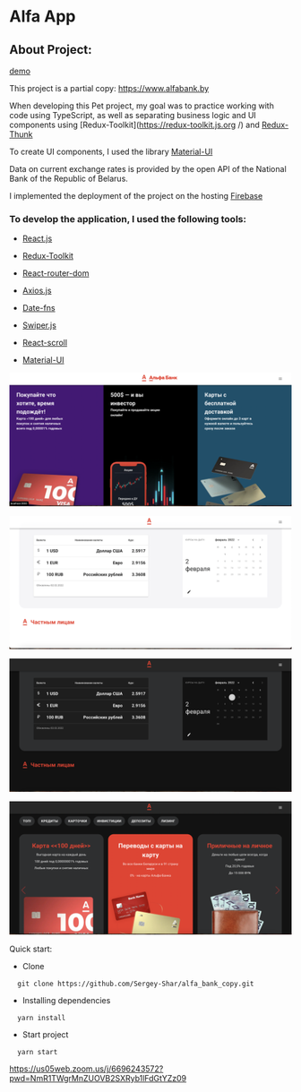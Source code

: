 # Alfa App

## About Project:

[demo](https://alfa-react-application.firebaseapp.com/)

This project is a partial copy: https://www.alfabank.by 

When developing this Pet project, my goal was to practice working with code using TypeScript, as well as separating business logic and UI components using [Redux-Toolkit](https://redux-toolkit.js.org /) and [Redux-Thunk](https://github.com/reduxjs/redux-thunk )

To create UI components, I used the library [Material-UI](https://mui.com/)

Data on current exchange rates is provided by the open API of the National Bank of the Republic of Belarus.

I implemented the deployment of the project on the hosting [Firebase](https://firebase.google.com/)

### To develop the application, I used the following tools:

- [React.js](https://reactjs.org/)

- [Redux-Toolkit](https://redux-toolkit.js.org/)

- [React-router-dom](https://v5.reactrouter.com/)

- [Axios.js](https://axios-http.com/docs/intro)

- [Date-fns](https://date-fns.org/)

- [Swiper.js](https://swiperjs.com/)

- [React-scroll](https://www.npmjs.com/package/react-scroll)

- [Material-UI](https://mui.com/)




![testwork example](./images/img1.png)

![testwork example](./images/img2.png)

![testwork example](./images/img3.png)

![testwork example](./images/img4.png)

Quick start:

- Clone

```
  git clone https://github.com/Sergey-Shar/alfa_bank_copy.git
```

- Installing dependencies

```
  yarn install
```

- Start project

```
  yarn start
```

https://us05web.zoom.us/j/6696243572?pwd=NmR1TWgrMnZUOVB2SXRyb1lFdGtYZz09



